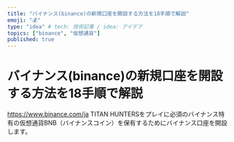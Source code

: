 ```yaml
---
title: "バイナンス(binance)の新規口座を開設する方法を18手順で解説"
emoji: "💰"
type: "idea" # tech: 技術記事 / idea: アイデア
topics: ["binance", "仮想通貨"]
published: true
---
```


# バイナンス(binance)の新規口座を開設する方法を18手順で解説
https://www.binance.com/ja
TITAN HUNTERSをプレイに必須のバイナンス特有の仮想通貨BNB（バイナンスコイン）を保有するためにバイナンス口座を開設します。
